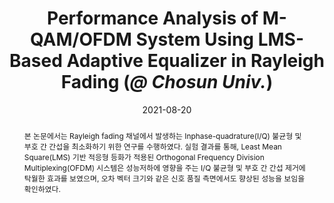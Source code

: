 ---
title: "Performance Analysis of M-QAM/OFDM System Using LMS-Based Adaptive Equalizer in Rayleigh Fading (*@ Chosun Univ.*)"
collection: publications
permalink: /publication/2021-dc4
date: 2021-08-20
venue: '한국전자파학회 하계종합학술대회'
paperurl: 'https://2021summer.kiees.or.kr/html/?pmode=program#'
# slidesurl: 'http://academicpages.github.io/files/slides1.pdf'
pubtype: 'domestic_conference'
# just display our icon symbols
# link: 'https://2021summer.kiees.or.kr/html/?pmode=program#'
# code: 'https://github.com/FIVEYOUNGWOO/LMS-Algorithm-Based-Adaptive-Equalizer-For-Digital-Communications'
github: 'https://github.com/FIVEYOUNGWOO/LMS-Algorithm-Based-Adaptive-Equalizer-For-Digital-Communications'
citation: '<strong>오영우</strong>, 김동민, 최우열. &quot;Rayleigh Fading 환경에서 LMS 기반 적응형 등화를 이용한 M-QAM/OFDM 시스템의 성능 분석.&quot; <i>2021 한국전자파학회 하계종합학술대회</i>, 제주, 대한민국, 2021.08.18 - 21. (<u>Status: Presented on 2021.08.20.</u>)'
excerpt_separator: ""
abstract: 본 논문에서는 Rayleigh fading 채널에서 발생하는 Inphase-quadrature(I/Q) 불균형 및 부호 간 간섭을 최소화하기 위한 연구를 수행하였다. 실험 결과를 통해, Least Mean Square(LMS) 기반 적응형 등화가 적용된 Orthogonal Frequency Division Multiplexing(OFDM) 시스템은 성능저하에 영향을 주는 I/Q 불균형 및 부호 간 간섭 제거에 탁월한 효과를 보였으며, 오차 벡터 크기와 같은 신호 품질 측면에서도 향상된 성능을 보임을 확인하였다.
---